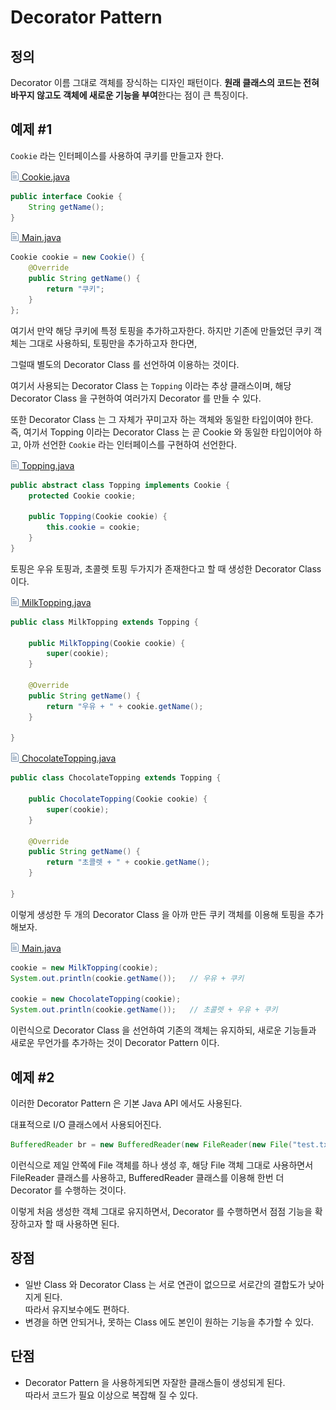 [SourceIcon]: ../../image/source-icon.png

# Decorator Pattern

## 정의
Decorator 이름 그대로 객체를 장식하는 디자인 패턴이다.
**원래 클래스의 코드는 전혀 바꾸지 않고도 객체에 새로운 기능을 부여**한다는 점이 큰 특징이다.

## 예제 #1
`Cookie` 라는 인터페이스를 사용하여 쿠키를 만들고자 한다.

[![SourceIcon] Cookie.java](../src/decorator/Cookie.java)
```java
public interface Cookie {
	String getName();
}
```

[![SourceIcon] Main.java](../src/decorator/Main.java)
```java
Cookie cookie = new Cookie() {
	@Override
	public String getName() {
		return "쿠키";
	}
};
```

여기서 만약 해당 쿠키에 특정 토핑을 추가하고자한다.
하지만 기존에 만들었던 쿠키 객체는 그대로 사용하되, 토핑만을 추가하고자 한다면,

그럴때 별도의 Decorator Class 를 선언하여 이용하는 것이다.

여기서 사용되는 Decorator Class 는 `Topping` 이라는 추상 클래스이며,
해당 Decorator Class 을 구현하여 여러가지 Decorator 를 만들 수 있다.

또한 Decorator Class 는 그 자체가 꾸미고자 하는 객체와 동일한 타입이여야 한다.
즉, 여기서 Topping 이라는 Decorator Class 는 곧 Cookie 와 동일한 타입이어야 하고,
아까 선언한 `Cookie` 라는 인터페이스를 구현하여 선언한다.

[![SourceIcon] Topping.java](../src/decorator/Topping.java)
```java
public abstract class Topping implements Cookie {
	protected Cookie cookie;
	
	public Topping(Cookie cookie) {
		this.cookie = cookie;
	}
}
```

토핑은 우유 토핑과, 초콜렛 토핑 두가지가 존재한다고 할 때 생성한 Decorator Class 이다.

[![SourceIcon] MilkTopping.java](../src/decorator/MilkTopping.java)
```java
public class MilkTopping extends Topping {

	public MilkTopping(Cookie cookie) {
		super(cookie);
	}

	@Override
	public String getName() {
		return "우유 + " + cookie.getName();
	}

}
```

[![SourceIcon] ChocolateTopping.java](../src/decorator/ChocolateTopping.java)
```java
public class ChocolateTopping extends Topping {

	public ChocolateTopping(Cookie cookie) {
		super(cookie);
	}

	@Override
	public String getName() {
		return "초콜렛 + " + cookie.getName();
	}

}
```

이렇게 생성한 두 개의 Decorator Class 을 아까 만든 쿠키 객체를 이용해 토핑을 추가해보자.

[![SourceIcon] Main.java](../src/decorator/Main.java)
```java
cookie = new MilkTopping(cookie);
System.out.println(cookie.getName());	// 우유 + 쿠키

cookie = new ChocolateTopping(cookie);
System.out.println(cookie.getName());	// 초콜렛 + 우유 + 쿠키
```

이런식으로 Decorator Class 을 선언하여 기존의 객체는 유지하되, 새로운 기능들과 새로운 무언가를 추가하는 것이 Decorator Pattern 이다.

## 예제 #2
이러한 Decorator Pattern 은 기본 Java API 에서도 사용된다.

대표적으로 I/O 클래스에서 사용되어진다.

```java
BufferedReader br = new BufferedReader(new FileReader(new File("test.txt")));
```

이런식으로 제일 안쪽에 File 객체를 하나 생성 후, 해당 File 객체 그대로 사용하면서 FileReader 클래스를 사용하고,
BufferedReader 클래스를 이용해 한번 더 Decorator 를 수행하는 것이다.

이렇게 처음 생성한 객체 그대로 유지하면서, Decorator 를 수행하면서 점점 기능을 확장하고자 할 때 사용하면 된다.

## 장점
* 일반 Class 와 Decorator Class 는 서로 연관이 없으므로 서로간의 결합도가 낮아지게 된다.  
따라서 유지보수에도 편하다.
* 변경을 하면 안되거나, 못하는 Class 에도 본인이 원하는 기능을 추가할 수 있다.

## 단점
* Decorator Pattern 을 사용하게되면 자잘한 클래스들이 생성되게 된다.  
따라서 코드가 필요 이상으로 복잡해 질 수 있다.